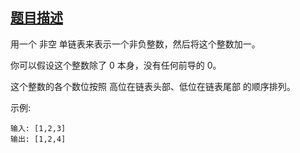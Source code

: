 ## [题目描述](https://leetcode-cn.com/problems/plus-one-linked-list/)
用一个 非空 单链表来表示一个非负整数，然后将这个整数加一。

你可以假设这个整数除了 0 本身，没有任何前导的 0。

这个整数的各个数位按照 高位在链表头部、低位在链表尾部 的顺序排列。

示例:
```text
输入: [1,2,3]
输出: [1,2,4]
```
